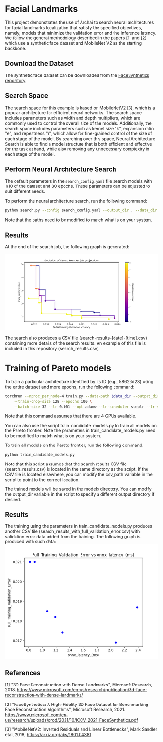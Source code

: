 # Facial Landmarks

This project demonstrates the use of Archai to search neural architectures for facial landmarks localization that satisfy the specified objectives, namely, models that minimize the validation error and the inference latency. We follow the general methodology described in the papers [1] and [2], which use a synthetic face dataset and MobileNet V2 as the starting backbone.

## Download the Dataset

The synthetic face dataset can be downloaded from the [FaceSynthetics repository](https://github.com/microsoft/FaceSynthetics).

## Search Space

The search space for this example is based on MobileNetV2 [3], which is a popular architecture for efficient neural networks. The search space includes parameters such as width and depth multipliers, which are commonly used to control the overall size of the models. Additionally, the search space includes parameters such as kernel size "k", expansion ratio "e", and repeatness "r", which allow for fine-grained control of the size of each stage of the model. By searching over this space, Neural Architecture Search is able to find a model structure that is both efficient and effective for the task at hand, while also removing any unnecessary complexity in each stage of the model.
 
## Perform Neural Architecture Search

The default parameters in the `search_config.yaml` file search models with 1/10 of the dataset and 30 epochs. These parameters can be adjusted to suit different needs.

To perform the neural architecture search, run the following command:

```bash
python search.py --config search_config.yaml --output_dir . --data_dir face_synthetics/dataset_100000
```

Note that the paths need to be modified to match what is on your system. 

## Results
At the end of the search job, the following graph is generated:

![Results of NAS](pareto_Partial_training_Validation_Accuracy_vs_onnx_latency_ms.png)

The search also produces a CSV file (search-results-[date]-[time].csv) containing more details of the search results. An example of this file is included in this repository (search_results.csv).

# Training of Pareto models

To train a particular architecture identified by its ID (e.g., 58626d23) using the entire dataset and more epochs, run the following command:

```bash
torchrun --nproc_per_node=4 train.py --data-path $data_dir --output_dir $output_dir --nas_search_archid $arch_id --search_result_csv $csv \
    --train-crop-size 128 --epochs 100 \
    --batch-size 32 --lr 0.001 --opt adamw --lr-scheduler steplr --lr-step-size 100 --lr-gamma 0.5 -wd 0.00001
```

Note that this command assumes that there are 4 GPUs available.

You can also use the script train_candidate_models.py to train all models on the Pareto frontier. Note the parameters in train_candidate_models.py need to be modified to match what is on your system.

To train all models on the Pareto frontier, run the following command:

```bash
python train_candidate_models.py
```

Note that this script assumes that the search results CSV file (search_results.csv) is located in the same directory as the script. If the CSV file is located elsewhere, you can modify the csv_path variable in the script to point to the correct location.

The trained models will be saved in the models directory. You can modify the output_dir variable in the script to specify a different output directory if desired.

## Results
The training using the parameters in train_candidate_models.py produces another CSV file (search_results_with_full_validation_error.csv) with validation error data added from the training. The following graph is produced with such data:
![Results of full training](Full_Training_Validation_Error_vs_onnx_latency_(ms).png)

## References

[1] "3D Face Reconstruction with Dense Landmarks", Microsoft Research, 2018. https://www.microsoft.com/en-us/research/publication/3d-face-reconstruction-with-dense-landmarks/

[2] "FaceSynthetics: A High-Fidelity 3D Face Dataset for Benchmarking Face Reconstruction Algorithms", Microsoft Research, 2021. https://www.microsoft.com/en-us/research/uploads/prod/2021/10/ICCV_2021_FaceSynthetics.pdf

[3] "MobileNetV2: Inverted Residuals and Linear Bottlenecks", Mark Sandler etal, 2018, https://arxiv.org/abs/1801.04381
